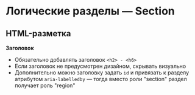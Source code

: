 # Логические разделы — Section

## HTML-разметка
**Заголовок**
- Обязательно добавлять заголовок `<h2> - <h6>`
- Если заголовок не предусмотрен дизайном, скрывать визуально
- Дополнительно можно заголовку задать `id` и привязать к разделу атрибутом `aria-labelledby` — тогда вместо роли "section" раздел получает роль "region"